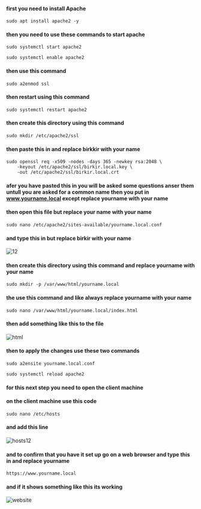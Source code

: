 #### first you need to install Apache
```
sudo apt install apache2 -y
```
#### then you need to use these commands to start apache
```
sudo systemctl start apache2
```
```
sudo systemctl enable apache2
```
#### then use this command 
```
sudo a2enmod ssl
```
#### then restart using this command
```
sudo systemctl restart apache2
```
#### then create this directory using this command
```
sudo mkdir /etc/apache2/ssl
```
#### then paste this in and replace birkkir with your name
```
sudo openssl req -x509 -nodes -days 365 -newkey rsa:2048 \
    -keyout /etc/apache2/ssl/birkir.local.key \
    -out /etc/apache2/ssl/birkir.local.crt
```
#### afer you have pasted this in you will be asked some questions anser them untull you are asked for a common name then you put in www.yourname.local except replace yourname with your name 
#### then open this file but replace your name with your name 
```
sudo nano /etc/apache2/sites-available/yourname.local.conf
```
#### and type this in but replace birkir with your name
![12](https://github.com/user-attachments/assets/2d37f020-387e-410b-8fb2-828e3a6e0d87)

#### then create this directory using this command and replace yourname with your name 
```
sudo mkdir -p /var/www/html/yourname.local
```
#### the use this command and like always replace yourname with your name 
```
sudo nano /var/www/html/yourname.local/index.html
```
#### then add something like this to the file
![html](https://github.com/user-attachments/assets/8fe61279-632d-4a88-9a1d-3c797626a733)
#### then to apply the changes use these two commands
```
sudo a2ensite yourname.local.conf
```
```
sudo systemctl reload apache2
```
#### for this next step you need to open the client machine
#### on the client machine use this code 
```
sudo nano /etc/hosts
```
#### and add this line
![hosts12](https://github.com/user-attachments/assets/c53f1fce-bce3-451b-8998-ec77323d3cc7)
#### and to confirm that you have it set up go on a web browser and type this in and replace yourname
```
https://www.yourname.local
```
#### and if it shows something like this its working
![website](https://github.com/user-attachments/assets/7dc0df8e-83ab-4d7d-8f61-78c3361fdd9f)











